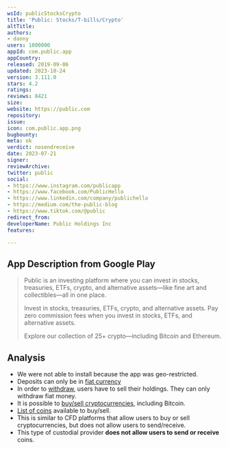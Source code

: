 ```yaml
---
wsId: publicStocksCrypto
title: 'Public: Stocks/T-bills/Crypto'
altTitle: 
authors:
- danny
users: 1000000
appId: com.public.app
appCountry: 
released: 2019-09-06
updated: 2023-10-24
version: 3.111.0
stars: 4.2
ratings: 
reviews: 8421
size: 
website: https://public.com
repository: 
issue: 
icon: com.public.app.png
bugbounty: 
meta: ok
verdict: nosendreceive
date: 2023-07-21
signer: 
reviewArchive: 
twitter: public
social:
- https://www.instagram.com/publicapp
- https://www.facebook.com/PublicHello
- https://www.linkedin.com/company/publichello
- https://medium.com/the-public-blog
- https://www.tiktok.com/@public
redirect_from: 
developerName: Public Holdings Inc
features: 

---
```


## App Description from Google Play

> Public is an investing platform where you can invest in stocks, treasuries, ETFs, crypto, and alternative assets—like fine art and collectibles—all in one place.
>
> Invest in stocks, treasuries, ETFs, crypto, and alternative assets.
> Pay zero commission fees when you invest in stocks, ETFs, and alternative assets.
>
> Explore our collection of 25+ crypto—including Bitcoin and Ethereum.

## Analysis

- We were not able to install because the app was geo-restricted.
- Deposits can only be in [fiat currency](https://help.public.com/en/articles/5222146-how-can-i-fund-my-account)
- In order to [withdraw](https://help.public.com/en/articles/5789982-when-can-i-withdraw-my-crypto), users have to sell their holdings. They can only withdraw fiat money.
- It is possible to [buy/sell cryptocurrencies](https://help.public.com/en/articles/5569421-how-to-buy-crypto?q=bitcoin), including Bitcoin.
- [List of coins](https://help.public.com/en/articles/8018155-bakkt-crypto-is-removing-support-for-certain-coins-in-june-2023) available to buy/sell.
- This is similar to CFD platforms that allow users to buy or sell cryptocurrencies, but does not allow users to send/receive. 
- This type of custodial provider **does not allow users to send or receive** coins.
